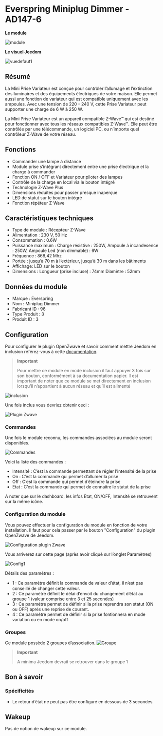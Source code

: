 # Everspring Miniplug Dimmer - AD147-6

 **Le module**

![module](images/everspring.AD147-6/module.jpg)

 **Le visuel Jeedom**

![vuedefaut1](images/everspring.AD147-6/vuedefaut1.jpg)

## Résumé

La Mini Prise Variateur est conçue pour contrôler l’allumage et l’extinction des luminaires et des équipements électriques de votre maison. Elle permet aussi une fonction de variateur qui est compatible uniquement avec les ampoules. Avec une tension de 220 - 240 V, cette Prise Variateur peut supporter une charge de 6 W à 250 W.

La Mini Prise Variateur est un appareil compatible Z-Wave™ qui est destiné pour fonctionner avec tous les réseaux compatibles Z-Wave™. Elle peut être contrôlée par une télécommande, un logiciel PC, ou n’importe quel contrôleur Z-Wave de votre réseau.

## Fonctions

-   Commander une lampe à distance
-   Module prise s’intégrant directement entre une prise électrique et la charge à commander
-   Fonction ON / OFF et Variateur pour piloter des lampes
-   Contrôle de la charge en local via le bouton intégré
-   Technologie Z-Wave Plus
-   Dimensions réduites pour passer presque inaperçue
-   LED de statut sur le bouton intégré
-   Fonction répéteur Z-Wave

## Caractéristiques techniques

-   Type de module : Récepteur Z-Wave
-   Alimentation : 230 V, 50 Hz
-   Consommation : 0.6W
-   Puissance maximum : Charge résistive : 250W, Ampoule à incandesence : 250W, Ampoule Led (non dimmable) : 6W
-   Fréquence : 868,42 Mhz
-   Portée : jusqu’à 70 m à l’extérieur, jusqu’à 30 m dans les bâtiments
-   Affichage: LED sur le bouton
-   Dimensions : Longueur (prise incluse) : 74mm Diamètre : 52mm

## Données du module

-   Marque : Everspring
-   Nom : Miniplug Dimmer
-   Fabricant ID : 96
-   Type Produit : 3
-   Produit ID : 3

## Configuration

Pour configurer le plugin OpenZwave et savoir comment mettre Jeedom en inclusion référez-vous à cette [documentation](https://doc.jeedom.com/fr_FR/plugins/automation%20protocol/openzwave/).

> **Important**
>
> Pour mettre ce module en mode inclusion il faut appuyer 3 fois sur son bouton, conformément à sa documentation papier. Il est important de noter que ce module se met directement en inclusion lorsqu’il n’appartient à aucun réseau et qu’il est alimenté

![inclusion](images/everspring.AD147-6/inclusion.jpg)

Une fois inclus vous devriez obtenir ceci :

![Plugin Zwave](images/everspring.AD147-6/information.jpg)

### Commandes

Une fois le module reconnu, les commandes associées au module seront disponibles.

![Commandes](images/everspring.AD147-6/commandes.jpg)

Voici la liste des commandes :

-   Intensité : C’est la commande permettant de régler l’intensité de la prise
-   On : C’est la commande qui permet d’allumer la prise
-   Off : C’est la commande qui permet d’éteindre la prise
-   Etat : C’est la commande qui permet de connaitre le statut de la prise

A noter que sur le dashboard, les infos Etat, ON/OFF, Intensité se retrouvent sur la même icône.

### Configuration du module

Vous pouvez effectuer la configuration du module en fonction de votre installation. Il faut pour cela passer par le bouton "Configuration" du plugin OpenZwave de Jeedom.

![Configuration plugin Zwave](images/plugin/bouton_configuration.jpg)

Vous arriverez sur cette page (après avoir cliqué sur l’onglet Paramètres)

![Config1](images/everspring.AD147-6/config1.jpg)

Détails des paramètres :

-   1 : Ce paramètre déﬁnit la commande de valeur d’état, il n’est pas conseillé de changer cette valeur.
-   2 : Ce paramètre définit le délai d’envoit du changement d’état au groupe 1 (valeur comprise entre 3 et 25 secondes)
-   3 : Ce paramètre permet de définir si la prise reprendra son statut (ON ou OFF) après une reprise de courant.
-   4 : Ce paramètre permet de définir si la prise fontionnera en mode variation ou en mode on/off

### Groupes

Ce module possède 2 groupes d’association.
![Groupe](images/everspring.AD147-6/groupe.jpg)

> **Important**
>
> A minima Jeedom devrait se retrouver dans le groupe 1

## Bon à savoir

### Spécificités

-   Le retour d’état ne peut pas être configuré en dessous de 3   secondes.

## Wakeup

Pas de notion de wakeup sur ce module.
